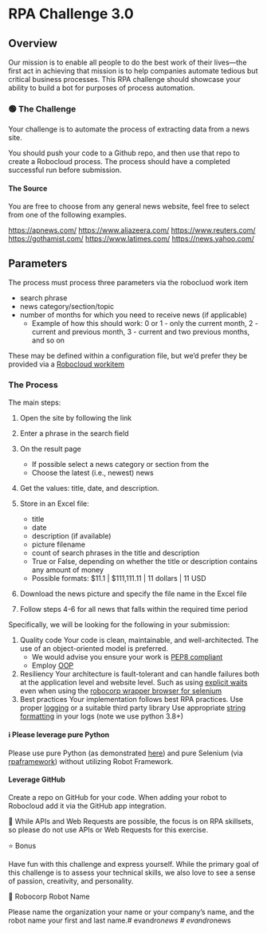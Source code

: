 # RPA Challenge 3.0
## Overview
Our mission is to enable all people to do the best work of their lives—the first act in achieving that mission is to help companies automate tedious but critical business processes. This RPA challenge should showcase your ability to build a bot for purposes of process automation.

### 🟢 The Challenge
Your challenge is to automate the process of extracting data from a news site.

You should push your code to a Github repo, and then use that repo to create a Robocloud process. The process should have a completed successful run before submission.

#### The Source
You are free to choose from any general news website, feel free to select from one of the following examples.

https://apnews.com/
https://www.aljazeera.com/
https://www.reuters.com/
https://gothamist.com/
https://www.latimes.com/
https://news.yahoo.com/

## Parameters

The process must process three parameters via the robocluod work item

- search phrase
- news category/section/topic
- number of months for which you need to receive news (if applicable)
    - Example of how this should work: 0 or 1 - only the current month, 2 - current and previous month, 3 - current and two previous months, and so on

These may be defined within a configuration file, but we’d prefer they be provided via a [Robocloud workitem](https://robocorp.com/docs/libraries/rpa-framework/rpa-robocorp-workitems/keywords#get-work-item-variable)

### The Process
The main steps:

1. Open the site by following the link
2. Enter a phrase in the search field
3. On the result page
    - If possible select a news category or section from the
    - Choose the latest (i.e., newest) news

4. Get the values: title, date, and description.
5. Store in an Excel file:
    - title
    - date
    - description (if available)
    - picture filename
    - count of search phrases in the title and description
    - True or False, depending on whether the title or description contains any amount of money
    - Possible formats: $11.1 | $111,111.11 | 11 dollars | 11 USD

6. Download the news picture and specify the file name in the Excel file
7. Follow steps 4-6 for all news that falls within the required time period

Specifically, we will be looking for the following in your submission:

1. Quality code Your code is clean, maintainable, and well-architected. The use of an object-oriented model is preferred.
    - We would advise you ensure your work is [PEP8 compliant](https://peps.python.org/pep-0008/)
    - Employ [OOP](https://peps.python.org/pep-0008/)
2. Resiliency Your architecture is fault-tolerant and can handle failures both at the application level and website level.
    Such as using [explicit waits](https://selenium-python.readthedocs.io/waits.html) even when using the [robocorp wrapper browser for selenium](https://rpaframework.org/libraries/browser_selenium/python.html)
3. Best practices Your implementation follows best RPA practices.
    Use proper [logging](https://docs.python.org/3/library/logging.html) or a suitable third party library
    Use appropriate [string formatting](https://www.digitalocean.com/community/tutorials/python-string-concatenation) in your logs (note we use python 3.8+)

#### ℹ️ Please leverage pure Python

Please use pure Python (as demonstrated [here](https://www.python.org/)) and pure Selenium (via [rpaframework](https://rpaframework.org/)) without utilizing Robot Framework.

#### Leverage GitHub

Create a repo on GitHub for your code.
When adding your robot to Robocloud add it via the GitHub app integration.

📢 While APIs and Web Requests are possible, the focus is on RPA skillsets, so please do not use APIs or Web Requests for this exercise.

⭐ Bonus

Have fun with this challenge and express yourself. While the primary goal of this challenge is to assess your technical skills, we also love to see a sense of passion, creativity, and personality.

🤖 Robocorp Robot Name

Please name the organization your name or your company’s name, and the robot name your first and last name.#   e v a n d r o _ n e w s 
 
 #   e v a n d r o _ n e w s 
 
 
